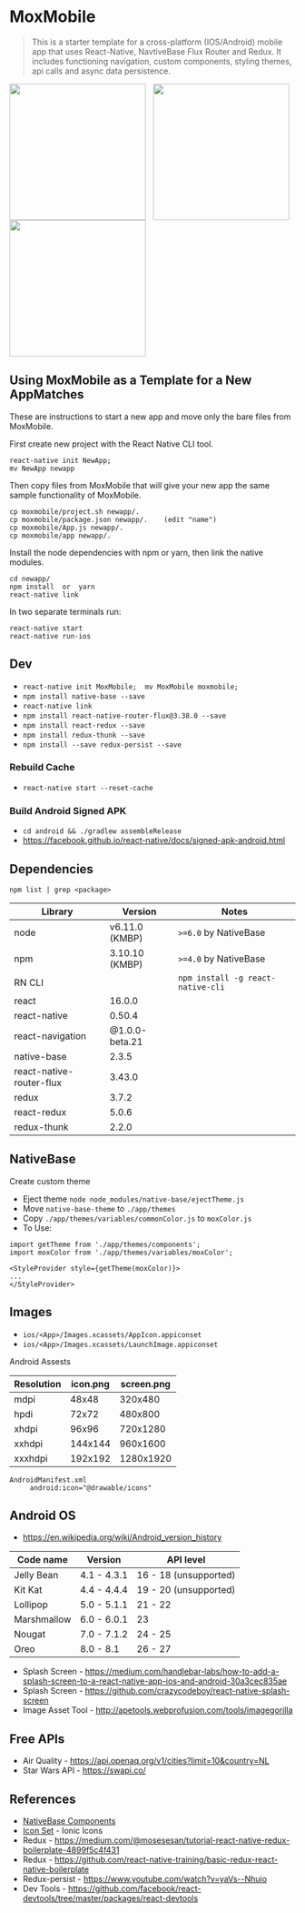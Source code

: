 # MoxMobile
> This is a starter template for a cross-platform (IOS/Android) mobile app that uses React-Native, NavtiveBase Flux Router and Redux. It includes functioning navigation, custom components, styling themes, api calls and async data persistence.

<img src="https://raw.github.com/kyledinh/moxmobile/master/assets/screen-cards.png" width="240"  align="left" />
<img src="https://raw.github.com/kyledinh/moxmobile/master/assets/screen-minesweep.png" width="240" style="margin-left: 10px; margin-right: 10px;"  align="left" />
<img src="https://raw.github.com/kyledinh/moxmobile/master/assets/screen-news.png" width="240"  align="left" />

<br clear="all"/>

## Using MoxMobile as a Template for a New AppMatches

These are instructions to start a new app and move only the bare files from MoxMobile.

First create new project with the React Native CLI tool.
```
react-native init NewApp;
mv NewApp newapp
```
Then copy files from MoxMobile that will give your new app the same sample functionality of MoxMobile.
```
cp moxmobile/project.sh newapp/.
cp moxmobile/package.json newapp/.    (edit "name")
cp moxmobile/App.js newapp/.
cp moxmobile/app newapp/.
```
Install the node dependencies with npm or yarn, then link the native modules.
```
cd newapp/
npm install  or  yarn
react-native link
```
In two separate terminals run:
```
react-native start
react-native run-ios
```


## Dev
* `react-native init MoxMobile;  mv MoxMobile moxmobile;`
* `npm install native-base --save`
* `react-native link`
* `npm install react-native-router-flux@3.38.0 --save`
* `npm install react-redux --save`
* `npm install redux-thunk --save`
* `npm install --save redux-persist --save`

### Rebuild Cache
* `react-native start --reset-cache`

### Build Android Signed APK
* `cd android && ./gradlew assembleRelease`
* https://facebook.github.io/react-native/docs/signed-apk-android.html

## Dependencies

`npm list | grep <package>`

| Library | Version | Notes |
|---------|---------|-------|
| node    | v6.11.0 (KMBP) | `>=6.0` by NativeBase |
| npm     | 3.10.10 (KMBP) | `>=4.0` by NativeBase |
| RN CLI  | |`npm install -g react-native-cli` |
| react   | 16.0.0 ||
| react-native | 0.50.4 ||
| react-navigation | @1.0.0-beta.21 ||
| native-base | 2.3.5 ||
| react-native-router-flux | 3.43.0 ||
| redux | 3.7.2 ||
| react-redux | 5.0.6 ||
| redux-thunk | 2.2.0 ||



## NativeBase
Create custom theme
* Eject theme `node node_modules/native-base/ejectTheme.js`
* Move `native-base-theme` to `./app/themes`
* Copy `./app/themes/variables/commonColor.js` to `moxColor.js`
* To Use:
```
import getTheme from './app/themes/components';
import moxColor from './app/themes/variables/moxColor';

<StyleProvider style={getTheme(moxColor)}>
...
</StyleProvider>
```

## Images

* `ios/<App>/Images.xcassets/AppIcon.appiconset`
* `ios/<App>/Images.xcassets/LaunchImage.appiconset`

Android Assests

| Resolution | icon.png    | screen.png         |
|------------|-------------|--------------------|
| mdpi       | 48x48       | 320x480            |
| hpdi       | 72x72       | 480x800            |
| xhdpi      | 96x96       | 720x1280           |
| xxhdpi     | 144x144     | 960x1600           |
| xxxhdpi    | 192x192     | 1280x1920          |

```
AndroidManifest.xml
     android:icon="@drawable/icons"
```

## Android OS

* https://en.wikipedia.org/wiki/Android_version_history

| Code name            | Version      | API level    |
|----------------------|--------------|--------------|
| Jelly Bean           | 4.1 - 4.3.1  | 16 - 18  (unsupported) |
| Kit Kat              | 4.4 - 4.4.4  | 19 - 20  (unsupported) |
| Lollipop             | 5.0 - 5.1.1  | 21 - 22      |
| Marshmallow          | 6.0 - 6.0.1  | 23           |
| Nougat               | 7.0 - 7.1.2  | 24 - 25      |
| Oreo                 | 8.0 - 8.1    | 26 - 27      |

* Splash Screen - https://medium.com/handlebar-labs/how-to-add-a-splash-screen-to-a-react-native-app-ios-and-android-30a3cec835ae
* Splash Screen - https://github.com/crazycodeboy/react-native-splash-screen
* Image Asset Tool - http://apetools.webprofusion.com/tools/imagegorilla

## Free APIs
* Air Quality - https://api.openaq.org/v1/cities?limit=10&country=NL
* Star Wars API - https://swapi.co/

## References
* [NativeBase Components](https://docs.nativebase.io/Components.html#Components)
* [Icon Set](https://oblador.github.io/react-native-vector-icons/) - Ionic Icons
* Redux - https://medium.com/@mosesesan/tutorial-react-native-redux-boilerplate-4899f5c4f431
* Redux - https://github.com/react-native-training/basic-redux-react-native-boilerplate
* Redux-persist - https://www.youtube.com/watch?v=yaVs--Nhuio
* Dev Tools - https://github.com/facebook/react-devtools/tree/master/packages/react-devtools
